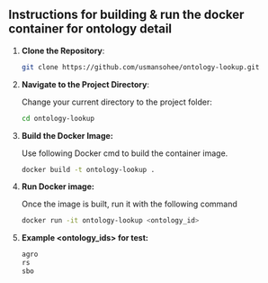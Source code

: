 ## Instructions for building & run the docker container for ontology detail

1. **Clone the Repository**:
   ```bash
   git clone https://github.com/usmansohee/ontology-lookup.git

2. **Navigate to the Project Directory**:

   Change your current directory to the project folder:

   ```bash
   cd ontology-lookup
   
3. **Build the Docker Image:**

    Use following Docker cmd to build the container image.
    ```bash
    docker build -t ontology-lookup .
   
4. **Run Docker image:**

    Once the image is built, run it with the following command
    ```bash
    docker run -it ontology-lookup <ontology_id>
   
4. **Example <ontology_ids> for test:**

    ```bash
    agro
    rs
    sbo
